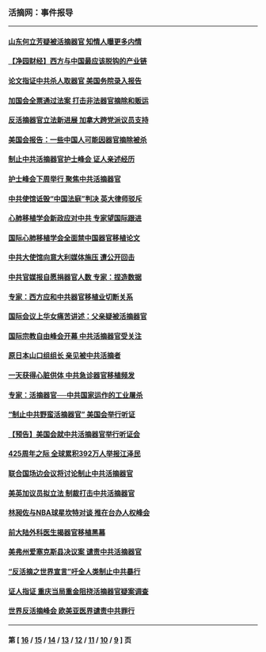 ### 活摘网：事件报导
---
#### [山东何立芳疑被活摘器官 知情人曝更多内情](../../pages/nf5877/n14047530.md?09230430) 
#### [【净园财经】西方与中国最应该脱钩的产业链](../../pages/nf5877/n14016113.md?09230430) 
#### [论文指证中共杀人取器官 美国务院录入报告](../../pages/nf5877/n13999890.md?09230430) 
#### [加国会全票通过法案 打击非法器官摘除和贩运](../../pages/nf5877/n13884924.md?09230430) 
#### [反活摘器官立法新进展 加拿大跨党派议员支持](../../pages/nf5877/n13876061.md?09230430) 
#### [美国会报告：一些中国人可能因器官摘除被杀](../../pages/nf5877/n13867964.md?09230430) 
#### [制止中共活摘器官护士峰会 证人亲述经历](../../pages/nf5877/n13859007.md?09230430) 
#### [护士峰会下周举行 聚焦中共活摘器官](../../pages/nf5877/n13855418.md?09230430) 
#### [中共使馆诋毁“中国法庭”判决 英大律师驳斥](../../pages/nf5877/n13833945.md?09230430) 
#### [心肺移植学会新政应对中共 专家望国际跟进](../../pages/nf5877/n13829043.md?09230430) 
#### [国际心肺移植学会全面禁中国器官移植论文](../../pages/nf5877/n13827785.md?09230430) 
#### [中共大使馆向意大利媒体施压 遭公开回击](../../pages/nf5877/n13826038.md?09230430) 
#### [中共官媒报自愿捐器官人数 专家：捏造数据](../../pages/nf5877/n13814130.md?09230430) 
#### [专家：西方应和中共器官移植业切断关系](../../pages/nf5877/n13772828.md?09230430) 
#### [国际会议上华女痛苦讲述：父亲疑被活摘器官](../../pages/nf5877/n13771583.md?09230430) 
#### [国际宗教自由峰会开幕 中共活摘器官受关注](../../pages/nf5877/n13769995.md?09230430) 
#### [原日本山口组组长 亲见被中共活摘者](../../pages/nf5877/n13767360.md?09230430) 
#### [一天获得心脏供体 中共急诊器官移植频发](../../pages/nf5877/n13764689.md?09230430) 
#### [专家：活摘器官──中共国家运作的工业屠杀](../../pages/nf5877/n13761178.md?09230430) 
#### [“制止中共野蛮活摘器官” 美国会举行听证](../../pages/nf5877/n13735831.md?09230430) 
#### [【预告】美国会就中共活摘器官举行听证会](../../pages/nf5877/n13732843.md?09230430) 
#### [425周年之际 全球累积392万人举报江泽民](../../pages/nf5877/n13719232.md?09230430) 
#### [联合国场边会议将讨论制止中共活摘器官](../../pages/nf5877/n13656361.md?09230430) 
#### [美英加议员拟立法 制裁打击中共活摘器官](../../pages/nf5877/n13430251.md?09230430) 
#### [林昶佐与NBA球星坎特对谈 推在台办人权峰会](../../pages/nf5877/n13414467.md?09230430) 
#### [前大陆外科医生揭器官移植黑幕](../../pages/nf5877/n13401416.md?09230430) 
#### [美弗州爱塞克斯县决议案 谴责中共活摘器官](../../pages/nf5877/n13320919.md?09230430) 
#### [“反活摘之世界宣言”吁全人类制止中共暴行](../../pages/nf5877/n13259730.md?09230430) 
#### [证人指证 重庆当局重金阻挠活摘器官疑案调查](../../pages/nf5877/n13259127.md?09230430) 
#### [世界反活摘峰会 欧美亚医界谴责中共罪行](../../pages/nf5877/n13253550.md?09230430) 

---
#### 第 [ [16](./16.md?09230430) / [15](./15.md?09230430) / [14](./14.md?09230430) / [13](./13.md?09230430) / [12](./12.md?09230430) / [11](./11.md?09230430) / [10](./10.md?09230430) / [9](./9.md?09230430) ] 页
